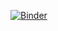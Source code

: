 [![Binder](https://mybinder.org/badge_logo.svg)](https://mybinder.org/v2/gh/YaelYael123/Project_HoneyNeonic/HEAD)
